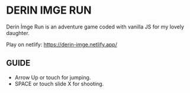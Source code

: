 # DERIN IMGE RUN

Derin İmge Run is an adventure game coded with vanilla JS for my lovely daughter.

Play on netlify: https://derin-imge.netlify.app/

## GUIDE

-   Arrow Up or touch for jumping.
-   SPACE or touch slide X for shooting.

